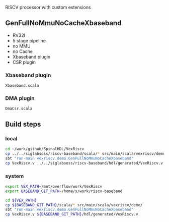 RISCV processor with custom extensions

## GenFullNoMmuNoCacheXbaseband

  * RV32I
  * 5 stage pipeline
  * no MMU
  * no Cache
  * Xbaseband plugin
  * CSR plugin

### Xbaseband plugin

`Xbaseband.scala`

### DMA plugin

`DmaCsr.scala`

## Build steps

### local

```sh
cd ~/work/github/SpinalHDL/VexRiscv
cp ../../siglabsoss/riscv-baseband/scala/* src/main/scala/vexriscv/demo/
sbt "run-main vexriscv.demo.GenFullNoMmuNoCacheXbaseband"
cp VexRiscv.v ../../siglabsoss/riscv-baseband/hdl/generated/VexRiscv.v
```

### system

```sh
export VEX_PATH=/mnt/overflow/work/VexRiscv
export BASEBAND_GIT_PATH=/home/x/work/riscv-baseband

cd ${VEX_PATH}
cp ${BASEBAND_GIT_PATH}/scala/* src/main/scala/vexriscv/demo/
sbt "run-main vexriscv.demo.GenFullNoMmuNoCacheXbaseband"
cp VexRiscv.v ${BASEBAND_GIT_PATH}/hdl/generated/VexRiscv.v
```
